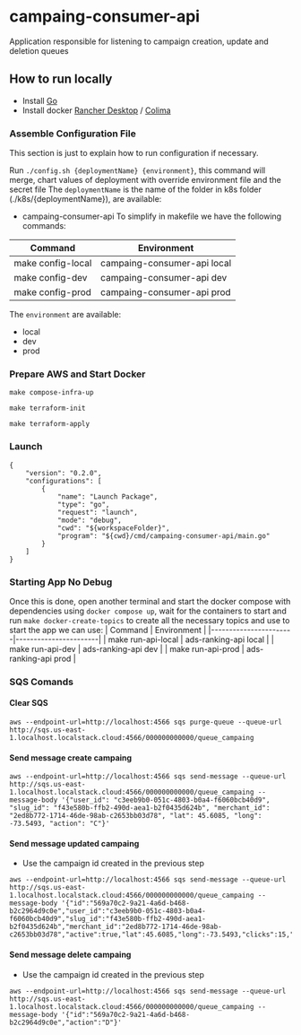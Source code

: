 # campaing-consumer-api
Application responsible for listening to campaign creation, update and deletion queues

## How to run locally
- Install [Go](https://go.dev/)
- Install docker [Rancher Desktop](https://ifood.atlassian.net/wiki/spaces/IL/pages/3049586786/Migrando+do+Docker+Desktop+para+o+Rancher+Desktop+no+Mac) / [Colima](https://ifood.atlassian.net/wiki/spaces/EN/pages/2971992107/Instala+o+do+Docker+no+MacBook+M1+e+Intel)

### Assemble Configuration File
This section is just to explain how to run configuration if necessary.

Run `./config.sh {deploymentName} {environment}`, this command will merge, chart values of deployment with override environment file and the secret file
The `deploymentName` is the name of the folder in k8s folder (./k8s/{deploymentName}), are available:
- campaing-consumer-api
To simplify in makefile we have the following commands:

| Command             | Environment                 |
|---------------------|-----------------------------|
| make config-local   | campaing-consumer-api local |
| make config-dev     | campaing-consumer-api dev   |
| make config-prod    | campaing-consumer-api prod  |

The `environment` are available:
- local
- dev
- prod

### Prepare AWS and Start Docker
```
make compose-infra-up
```
```
make terraform-init
```
```
make terraform-apply
```

### Launch
```shell
{
    "version": "0.2.0",
    "configurations": [
        {
            "name": "Launch Package",
            "type": "go",
            "request": "launch",
            "mode": "debug",
            "cwd": "${workspaceFolder}",
            "program": "${cwd}/cmd/campaing-consumer-api/main.go"
        }
    ]
}
```

### Starting App No Debug
Once this is done, open another terminal and start the docker compose with dependencies using `docker compose up`, wait for the containers to start and run `make docker-create-topics` to create all the necessary topics
and use to start the app we can use:
| Command               | Environment           |
|-----------------------|-----------------------|
| make run-api-local    | ads-ranking-api local |
| make run-api-dev      | ads-ranking-api dev   |
| make run-api-prod     | ads-ranking-api prod  |

### SQS Comands
#### Clear SQS
```
aws --endpoint-url=http://localhost:4566 sqs purge-queue --queue-url http://sqs.us-east-1.localhost.localstack.cloud:4566/000000000000/queue_campaing
```
#### Send message create campaing
```
aws --endpoint-url=http://localhost:4566 sqs send-message --queue-url http://sqs.us-east-1.localhost.localstack.cloud:4566/000000000000/queue_campaing --message-body '{"user_id": "c3eeb9b0-051c-4803-b0a4-f6060bcb40d9", "slug_id": "f43e580b-ffb2-490d-aea1-b2f0435d624b", "merchant_id": "2ed8b772-1714-46de-98ab-c2653bb03d78", "lat": 45.6085, "long": -73.5493, "action": "C"}'
```
#### Send message updated campaing
- Use the campaign id created in the previous step
```
aws --endpoint-url=http://localhost:4566 sqs send-message --queue-url http://sqs.us-east-1.localhost.localstack.cloud:4566/000000000000/queue_campaing --message-body '{"id":"569a70c2-9a21-4a6d-b468-b2c2964d9c0e","user_id":"c3eeb9b0-051c-4803-b0a4-f6060bcb40d9","slug_id":"f43e580b-ffb2-490d-aea1-b2f0435d624b","merchant_id":"2ed8b772-1714-46de-98ab-c2653bb03d78","active":true,"lat":45.6085,"long":-73.5493,"clicks":15,"impressions":50,"action":"U"}'
```
#### Send message delete campaing
- Use the campaign id created in the previous step
```
aws --endpoint-url=http://localhost:4566 sqs send-message --queue-url http://sqs.us-east-1.localhost.localstack.cloud:4566/000000000000/queue_campaing --message-body '{"id":"569a70c2-9a21-4a6d-b468-b2c2964d9c0e","action":"D"}'
```